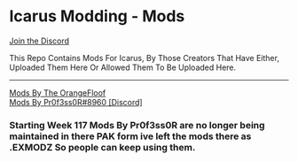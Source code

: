 # Icarus Modding - Mods
[Join the Discord](https://discord.com/invite/2UrWDXjxUk "Join the Discord")

This Repo Contains Mods For Icarus, By Those Creators That Have Either,		
Uploaded Them Here Or Allowed Them To Be Uploaded Here.

------------
[Mods By The OrangeFloof](../master/TheOrangeFloof "Mods By The OrangeFloof")   
[Mods By Pr0f3ss0R#8960 [Discord]](../master/Pr0f23ss0R "Mods By Pr0f3ss0R#8960 [Discord]")


### Starting Week 117 Mods By Pr0f3ss0R are no longer being maintained in there PAK form ive left the mods there as .EXMODZ So people can keep using them.
